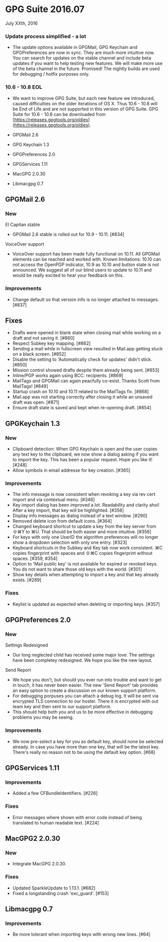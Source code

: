GPG Suite 2016.07
=================
July XXth, 2016

### Update process simplified - a lot
* The update options available in GPGMail, GPG Keychain and GPGPreferences are now in sync. They are much more intuitive now. You can search for updates on the stable channel and include beta updates if you want to help testing new features. We will make more use of the beta channel in the future. Promised! The nightly builds are used for debugging / hotfix purposes only.

### 10.6 - 10.8 EOL
* We want to improve GPG Suite, but each new feature we introduced, caused difficulties on the older iterations of OS X. Thus 10.6 - 10.8 will be End of Life and are not supported in this version of GPG Suite. GPG Suite for 10.6 - 10.8 can be downloaded from [https://releases.gpgtools.org/oldies](https://releases.gpgtools.org/oldies).

* GPGMail 2.6
* GPG Keychain 1.3
* GPGPreferences 2.0
* GPGServices 1.11
* MacGPG 2.0.30
* Libmacgpg 0.7

GPGMail 2.6
-----------

### New

El Capitan stable

* GPGMail 2.6 stable is rolled out for 10.9 - 10.11. [#834]

VoiceOver support

* VoiceOver support has been made fully functional on 10.11. All GPGMail elements can be reached and worked with. Known limitations: 10.10 can not access the OpenPGP indicator, 10.9 as 10.10 and button state is not announced. We suggest all of our blind users to update to 10.11 and would be really excited to hear your feedback on this.

### Improvements

* Change default so that version info is no longer attached to messages. [#837]

Fixes
----
* Drafts were opened in blank state when closing mail while working on a draft and not saving it. [#860]
* Respect Subkey key mapping. [#862]
* Sending a mail while in fullscreen view resulted in Mail.app getting stuck on a black screen. [#852]
* Disable the setting to 'Automatically check for updates' didn't stick. [#850]
* Mission control showed drafts despite them already being sent. [#853]
* Inline/PGP works again using BCC: recipients. [#869]
* MailTags and GPGMail can again peacfully co-exist. Thanks Scott from MailTags! [#849]
* Startup crash on 10.10 and 10.11 related to the MailTags fix. [#868]
* Mail.app was not starting correctly after closing it while an unsaved draft was open. [#871]
* Ensure draft state is saved and kept when re-opening draft. [#854]

GPGKeychain 1.3
---------------

### New

* Clipboard detection: When GPG Keychain is open and the user copies any text key to the clipboard, we now show a dialog asking if you want to import the key. This has been a popular request. Hope you like it! [#248]
* Allow symbols in email addresse for key creation. [#365]

### Improvements

* The info message is now consistent when revoking a key via rev cert import and via contextual menu. [#346]
* Key import dialog has been improved a lot. Readability and clarity ahoi! After a key import, that key will be highlighted. [#358]
* Display info messages as dialog instead of a text window. [#290]
* Removed delete icon from default icons. [#364]
* Changed keyboard shortcut to update a key from the key server from ⇧⌘Y to ⌘U. That should be both easier and more intuitive. [#356]
* For keys with only one UserID the algorithm preferences will no longer show a dropdown selection with only one entry. [#323]
* Keyboard shortcuts in the Subkey and Key tab now work consistent. ⌘C copies fingerprint with spaces and ⇧⌘C copies fingerprint without spaces. [#359, #354]
* Option to 'Mail public key' is not available for expired or revoked keys. You do not want to share those old keys with the world. [#301]
* Show key details when attempting to import a key and that key already exists. [#289]

### Fixes

* Keylist is updated as expected when deleting or importing keys. [#357]

GPGPreferences 2.0
------------------

### New

Settings Redesigned

* Our long neglected child has received some major love. The settings have been completey redesigned. We hope you like the new layout.

Send Report

* We hope you don't, but should you ever run into trouble and want to get in touch, it has never been easier. The new 'Send Report' tab provides an easy option to create a discussion on our known support platform.
* For debugging porpuses you can attach a debug log. It will be sent via encrypted TLS connection to our hoster. There it is encrypted with out team key and then sent to our support platform.
* This should help both you and us to be more effective in debugging problems you may be seeing.

### Improvements

* We now pre-select a key for you as default key, should none be selected already. In case you have more than one key, that will be the latest key. There's really no reason not to be using the default key option. [#68]

GPGServices 1.11
----------------

### Improvements

* Added a few CFBundleIdentifiers. [#226]

### Fixes

* Error messages where shown with error code instead of being translated to human readable text. [#224]

MacGPG2 2.0.30
--------------

### New

* Integrate MacGPG 2.0.30.

### Fixes

*  Updated SparkleUpdate to 1.13.1. [#682]
*  Fixed a longstanding crash 'exc_guard'. [#153]

Libmacgpg 0.7
-------------

### Improvements

* Be more tolerant when importing keys with wrong new lines. [#64]